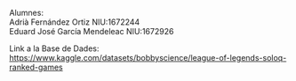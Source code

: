 Alumnes:   
Adrià Fernández Ortiz NIU:1672244   
Eduard José García Mendeleac NIU:1672926   
   
Link a la Base de Dades:   
https://www.kaggle.com/datasets/bobbyscience/league-of-legends-soloq-ranked-games
